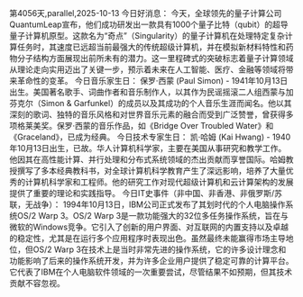 第4056天,parallel,2025-10-13 今日好消息：
今天，全球领先的量子计算公司QuantumLeap宣布，他们成功研发出一款具有1000个量子比特（qubit）的超导量子计算机原型。这款名为“奇点”（Singularity）的量子计算机在处理特定复杂计算任务时，其速度已远超当前最强大的传统超级计算机，并在模拟新材料特性和药物分子结构方面展现出前所未有的潜力。这一里程碑式的突破标志着量子计算领域从理论走向实用迈出了关键一步，预示着未来在人工智能、医疗、金融等领域将带来革命性的变革。
今日音乐家生日：
保罗·西蒙 (Paul Simon) - 1941年10月13日出生。美国著名歌手、词曲作者和音乐制作人，以其作为民谣摇滚二人组西蒙与加芬克尔（Simon & Garfunkel）的成员以及其成功的个人音乐生涯而闻名。他以其深刻的歌词、独特的音乐风格和对世界音乐元素的融合而受到广泛赞誉，曾获得多项格莱美奖。保罗·西蒙的音乐作品，如《Bridge Over Troubled Water》和《Graceland》，已成为经典。
今日技术专家生日：
凯·哈姆 (Kai Hwang) - 1940年10月13日出生，已故。华人计算机科学家，主要在美国从事研究和教学工作。他因其在高性能计算、并行处理和分布式系统领域的杰出贡献而享誉国际。哈姆教授撰写了多本经典教科书，对全球计算机科学教育产生了深远影响，培养了大量优秀的计算机科学家和工程师。他的研究工作对现代超级计算机和云计算架构的发展提供了重要的理论和实践指导。
今日IT史事件（非中国、非香港、非俄罗斯/苏联，无战争）：
1994年10月13日，IBM公司正式发布了其划时代的个人电脑操作系统OS/2 Warp 3。OS/2 Warp 3是一款功能强大的32位多任务操作系统，旨在与微软的Windows竞争。它引入了创新的用户界面、对互联网的内置支持以及卓越的稳定性，尤其是在运行多个应用程序时表现出色。虽然最终未能赢得市场主导地位，但OS/2 Warp 3在技术上是当时非常先进的操作系统，它的许多设计理念和功能影响了后来的操作系统开发，并为许多企业用户提供了稳定可靠的计算平台。它代表了IBM在个人电脑软件领域的一次重要尝试，尽管结果不如预期，但其技术贡献不容忽视。